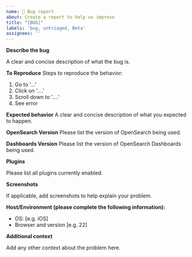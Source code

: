 ```yaml
---
name: 🐛 Bug report
about: Create a report to help us improve
title: "[BUG]"
labels: 'bug, untriaged, Beta'
assignees: ''
---
```


**Describe the bug**

A clear and concise description of what the bug is.

**To Reproduce**
Steps to reproduce the behavior:
1. Go to '...'
2. Click on '....'
3. Scroll down to '....'
4. See error

**Expected behavior**
A clear and concise description of what you expected to happen.

**OpenSearch Version**
Please list the version of OpenSearch being used.

**Dashboards Version**
Please list the version of OpenSearch Dashboards being used.

**Plugins**

Please list all plugins currently enabled.

**Screenshots**

If applicable, add screenshots to help explain your problem.

**Host/Environment (please complete the following information):**
 - OS: [e.g. iOS]
 - Browser and version [e.g. 22]

**Additional context**

Add any other context about the problem here.